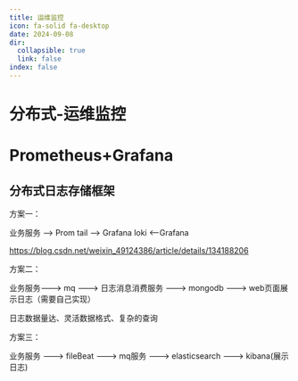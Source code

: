 ```yaml
---
title: 运维监控
icon: fa-solid fa-desktop
date: 2024-09-08
dir:
  collapsible: true
  link: false
index: false
---
```


# 分布式-运维监控

# Prometheus+Grafana

## 分布式日志存储框架

方案一：

业务服务 --> Prom tail --> Grafana loki <--Grafana

https://blog.csdn.net/weixin_49124386/article/details/134188206



方案二：

业务服务---> mq ---> 日志消息消费服务 ---> mongodb ---> web页面展示日志（需要自己实现）

日志数据量达、灵活数据格式、复杂的查询



方案三：

业务服务 ---> fileBeat ---> mq服务 ---> elasticsearch ---> kibana(展示日志)